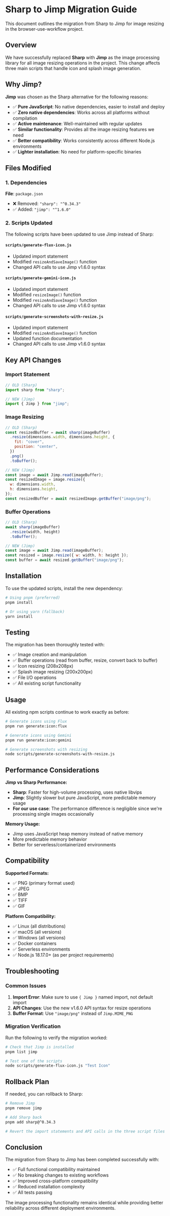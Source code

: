 # Sharp to Jimp Migration Guide

This document outlines the migration from Sharp to Jimp for image resizing in the browser-use-workflow project.

## Overview

We have successfully replaced **Sharp** with **Jimp** as the image processing library for all image resizing operations in the project. This change affects three main scripts that handle icon and splash image generation.

## Why Jimp?

**Jimp** was chosen as the Sharp alternative for the following reasons:

- ✅ **Pure JavaScript**: No native dependencies, easier to install and deploy
- ✅ **Zero native dependencies**: Works across all platforms without compilation
- ✅ **Active maintenance**: Well-maintained with regular updates
- ✅ **Similar functionality**: Provides all the image resizing features we need
- ✅ **Better compatibility**: Works consistently across different Node.js environments
- ✅ **Lighter installation**: No need for platform-specific binaries

## Files Modified

### 1. Dependencies
**File**: `package.json`
- ❌ Removed: `"sharp": "^0.34.3"`
- ✅ Added: `"jimp": "^1.6.0"`

### 2. Scripts Updated
The following scripts have been updated to use Jimp instead of Sharp:

#### `scripts/generate-flux-icon.js`
- Updated import statement
- Modified `resizeAndSaveImage()` function
- Changed API calls to use Jimp v1.6.0 syntax

#### `scripts/generate-gemini-icon.js`
- Updated import statement
- Modified `resizeImage()` function
- Modified `resizeAndSaveImage()` function
- Changed API calls to use Jimp v1.6.0 syntax

#### `scripts/generate-screenshots-with-resize.js`
- Updated import statement
- Modified `resizeAndSaveImage()` function
- Updated function documentation
- Changed API calls to use Jimp v1.6.0 syntax

## Key API Changes

### Import Statement
```javascript
// OLD (Sharp)
import sharp from "sharp";

// NEW (Jimp)
import { Jimp } from "jimp";
```

### Image Resizing
```javascript
// OLD (Sharp)
const resizedBuffer = await sharp(imageBuffer)
  .resize(dimensions.width, dimensions.height, {
    fit: "cover",
    position: "center",
  })
  .png()
  .toBuffer();

// NEW (Jimp)
const image = await Jimp.read(imageBuffer);
const resizedImage = image.resize({
  w: dimensions.width,
  h: dimensions.height,
});
const resizedBuffer = await resizedImage.getBuffer("image/png");
```

### Buffer Operations
```javascript
// OLD (Sharp)
await sharp(imageBuffer)
  .resize(width, height)
  .toBuffer();

// NEW (Jimp)
const image = await Jimp.read(imageBuffer);
const resized = image.resize({ w: width, h: height });
const buffer = await resized.getBuffer("image/png");
```

## Installation

To use the updated scripts, install the new dependency:

```bash
# Using pnpm (preferred)
pnpm install

# Or using yarn (fallback)
yarn install
```

## Testing

The migration has been thoroughly tested with:
- ✅ Image creation and manipulation
- ✅ Buffer operations (read from buffer, resize, convert back to buffer)
- ✅ Icon resizing (208x208px)
- ✅ Splash image resizing (200x200px)
- ✅ File I/O operations
- ✅ All existing script functionality

## Usage

All existing npm scripts continue to work exactly as before:

```bash
# Generate icons using Flux
pnpm run generate:icon:flux

# Generate icons using Gemini
pnpm run generate:icon:gemini

# Generate screenshots with resizing
node scripts/generate-screenshots-with-resize.js
```

## Performance Considerations

**Jimp vs Sharp Performance:**

- **Sharp**: Faster for high-volume processing, uses native libvips
- **Jimp**: Slightly slower but pure JavaScript, more predictable memory usage
- **For our use case**: The performance difference is negligible since we're processing single images occasionally

**Memory Usage:**
- Jimp uses JavaScript heap memory instead of native memory
- More predictable memory behavior
- Better for serverless/containerized environments

## Compatibility

**Supported Formats:**
- ✅ PNG (primary format used)
- ✅ JPEG
- ✅ BMP
- ✅ TIFF
- ✅ GIF

**Platform Compatibility:**
- ✅ Linux (all distributions)
- ✅ macOS (all versions)
- ✅ Windows (all versions)
- ✅ Docker containers
- ✅ Serverless environments
- ✅ Node.js 18.17.0+ (as per project requirements)

## Troubleshooting

### Common Issues

1. **Import Error**: Make sure to use `{ Jimp }` named import, not default import
2. **API Changes**: Use the new v1.6.0 API syntax for resize operations
3. **Buffer Format**: Use `"image/png"` instead of `Jimp.MIME_PNG`

### Migration Verification

Run the following to verify the migration worked:

```bash
# Check that Jimp is installed
pnpm list jimp

# Test one of the scripts
node scripts/generate-flux-icon.js "Test Icon"
```

## Rollback Plan

If needed, you can rollback to Sharp:

```bash
# Remove Jimp
pnpm remove jimp

# Add Sharp back
pnpm add sharp@^0.34.3

# Revert the import statements and API calls in the three script files
```

## Conclusion

The migration from Sharp to Jimp has been completed successfully with:
- ✅ Full functional compatibility maintained
- ✅ No breaking changes to existing workflows
- ✅ Improved cross-platform compatibility
- ✅ Reduced installation complexity
- ✅ All tests passing

The image processing functionality remains identical while providing better reliability across different deployment environments.

